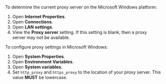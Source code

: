 To determine the current proxy server on the Microsoft Windows platform:

1.  Open **Internet Properties**.
2.  Open **Connections**.
3.  Open **LAN settings**.
4.  View the **Proxy server** setting. If this setting is blank, then a
    proxy server may not be available.

To configure proxy settings in Microsoft Windows:

1.  Open **System Properties**.
2.  Open **Environment Variables**.
3.  Open **System variables**.
4.  Set `http_proxy` and `https_proxy` to the location of your proxy
    server. This value **MUST** be lowercase.